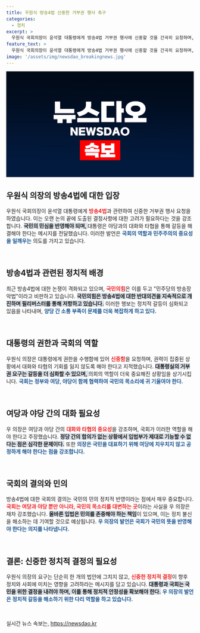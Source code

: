 ```yaml
---
title: 우원식 방송4법 신중한 거부권 행사 촉구
categories:
  - 정치
excerpt: >
  우원식 국회의장이 윤석열 대통령에게 방송4법 거부권 행사에 신중할 것을 간곡히 요청하며, 민심을 무시한 정치의 위험성을 경고했다. 야당과의 대화와 협력을 촉구한 그의 발언은 향후 정치적 갈등의 전환점이 될 전망이다.
feature_text: >
  우원식 국회의장이 윤석열 대통령에게 방송4법 거부권 행사에 신중할 것을 간곡히 요청하며, 민심을 무시한 정치의 위험성을 경고했다. 야당과의 대화와 협력을 촉구한 그의 발언은 향후 정치적 갈등의 전환점이 될 전망이다.
image: '/assets/img/newsdao_breakingnews.jpg'
---
```


<p><img src="/assets/img/newsdao_breakingnews.jpg" alt="ontimetimes 속보" /></p>

<h2 data-ke-size="size26">우원식 의장의 방송4법에 대한 입장</h2>

<p data-ke-size="size16">우원식 국회의장이 윤석열 대통령에게 <b><span style="color: #ee2323;">방송4법</span></b>과 관련하여 신중한 거부권 행사 요청을 하였습니다. 이는 오랜 논의 끝에 도출된 결정사항에 대한 고려가 필요하다는 것을 강조합니다. <b><span style="background-color: #21538527;">국민의 민심을 반영해야 되며, </span></b>대통령은 야당과의 대화와 타협을 통해 갈등을 해결해야 한다는 메시지를 전달했습니다. 이러한 발언은 <b><span style="color: #1a5490;">국회의 역할과 민주주의의 중요성을 일깨우는</span></b> 의도를 가지고 있습니다.</p>

<p data-ke-size="size16">&nbsp;</p>

<h2 data-ke-size="size26">방송4법과 관련된 정치적 배경</h2>

<p data-ke-size="size16">최근 방송4법에 대한 논쟁이 격화되고 있으며, <b><span style="color: #ee2323;">국민의힘</span></b>은 이를 두고 "민주당의 방송장악법"이라고 비판하고 있습니다. <b><span style="background-color: #21538527;">국민의힘은 방송4법에 대한 반대의견을 지속적으로 개진하며 필리버스터를 통해 저항하고 있습니다.</span></b> 이러한 행보는 정치적 갈등이 심화되고 있음을 나타내며, <b><span style="color: #1a5490;">양당 간 소통 부족이 문제를 더욱 복잡하게 하고 있다.</span></b></p>

<p data-ke-size="size16">&nbsp;</p>

<h2 data-ke-size="size26">대통령의 권한과 국회의 역할</h2>

<p data-ke-size="size16">우원식 의장은 대통령에게 권한을 수행함에 있어 <b><span style="color: #ee2323;">신중함</span></b>을 요청하며, 권력이 집중된 상황에서 대화와 타협의 기회를 잃지 않도록 해야 한다고 지적했습니다. <b><span style="background-color: #21538527;">대통령실의 거부권 요구는 갈등을 더 심화할 수 있으며, </span></b>의회의 역할이 더욱 중요해진 상황임을 상기시킵니다. <b><span style="color: #1a5490;">국회는 정부와 여당, 야당이 함께 협력하여 국민의 목소리에 귀 기울여야 한다.</span></b></p>

<p data-ke-size="size16">&nbsp;</p>

<h2 data-ke-size="size26">여당과 야당 간의 대화 필요성</h2>

<p data-ke-size="size16">우 의장은 여당과 야당 간의 <b><span style="color: #ee2323;">대화와 타협의 중요성</span></b>을 강조하며, 국회가 이러한 역할을 해야 한다고 주장했습니다. <b><span style="background-color: #21538527;">정당 간의 합의가 없는 상황에서 입법부가 제대로 기능할 수 없다는 점은 심각한 문제이다.</span></b> 또한 <b><span style="color: #1a5490;">의장은 국민을 대표하기 위해 여당에 치우치지 않고 공정하게 해야 한다는 점을 강조합니다.</span></b></p>

<p data-ke-size="size16">&nbsp;</p>

<h2 data-ke-size="size26">국회의 결의와 민의</h2>

<p data-ke-size="size16">방송4법에 대한 국회의 결의는 국민의 민의 정치적 반영이라는 점에서 매우 중요합니다. <b><span style="color: #ee2323;">국회는 여당과 야당 뿐만 아니라, 국민의 목소리를 대변하는 곳</span></b>이라는 사실을 우 의장은 재차 강조했습니다. <b><span style="background-color: #21538527;">올바른 입법은 민의를 존중해야 하는 책임</span></b>이 있으며, 이는 정치 불신을 해소하는 데 기여할 것으로 예상됩니다. <b><span style="color: #1a5490;">우 의장의 발언은 국회가 국민의 뜻을 반영해야 한다는 의지를 나타냅니다.</span></b></p>

<p data-ke-size="size16">&nbsp;</p>

<h2 data-ke-size="size26">결론: 신중한 정치적 결정의 필요성</h2>

<p data-ke-size="size16">우원식 의장의 요구는 단순히 한 개의 법안에 그치지 않고, <b><span style="color: #ee2323;">신중한 정치적 결정</span></b>이 향후 정치와 사회에 미치는 영향을 고려하라는 메시지를 담고 있습니다. <b><span style="background-color: #21538527;">대통령과 국회는 국민을 위한 결정을 내려야 하며, 이를 통해 정치적 안정성을 확보해야 한다.</span></b> <b><span style="color: #1a5490;">우 의장의 발언은 정치적 갈등을 해소하기 위한 다리 역할을 하고 있습니다.</span></b></p>

<p data-ke-size="size16">&nbsp;</p>
실시간 뉴스 속보는, <a href="https://newsdao.kr" rel="dofollow">https://newsdao.kr</a>


